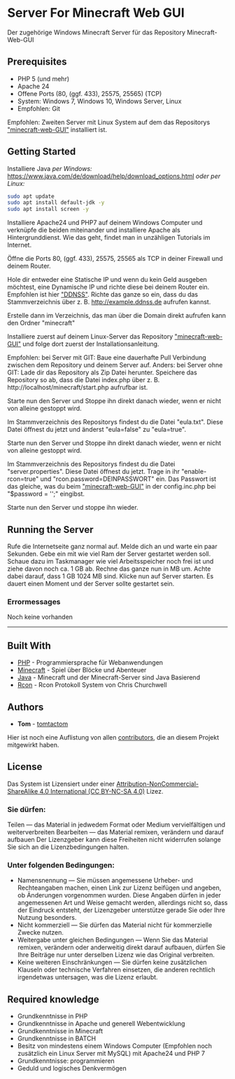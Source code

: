 # Server For Minecraft Web GUI
Der zugehörige Windows Minecraft Server für das Repository Minecraft-Web-GUI

## Prerequisites

* PHP 5 (und mehr)
* Apache 24
* Offene Ports (80, (ggf. 433), 25575, 25565) (TCP)
* System: Windows 7, Windows 10, Windows Server, Linux
* Empfohlen: Git

Empfohlen: Zweiten Server mit Linux System auf dem das Repositorys ["minecraft-web-GUI"](https://github.com/tomtactom/minecraft-web-GUI) installiert ist.

## Getting Started

Installiere Java _per Windows:_ https://www.java.com/de/download/help/download_options.html
_oder per Linux:_
```sh
sudo apt update
sudo apt install default-jdk -y
sudo apt install screen -y
```

Installiere Apache24 und PHP7 auf deinem Windows Computer und verknüpfe die beiden miteinander und installiere Apache als Hintergrunddienst. Wie das geht, findet man in unzähligen Tutorials im Internet.

Öffne die Ports 80, (ggf. 433), 25575, 25565 als TCP in deiner Firewall und deinem Router.

Hole dir entweder eine Statische IP und wenn du kein Geld ausgeben möchtest, eine Dynamische IP und richte diese bei deinem Router ein. Empfohlen ist hier ["DDNSS"](https://ddnss.de/).
Richte das ganze so ein, dass du das Stammverzeichnis über z. B. http://example.ddnss.de aufrufen kannst.

Erstelle dann im Verzeichnis, das man über die Domain direkt aufrufen kann den Ordner "minecraft"

Installiere zuerst auf deinem Linux-Server das Repository ["minecraft-web-GUI"](https://github.com/tomtactom/minecraft-web-GUI) und folge  dort zuerst der Installationsanleitung.

Empfohlen: bei Server mit GIT: Baue eine dauerhafte Pull Verbindung zwischen dem Repository und deinem Server auf.
Anders: bei Server ohne GIT: Lade dir das Repository als Zip Datei herunter.
Speichere das Repository so ab, dass die Datei index.php über z. B. http://localhost/minecraft/start.php aufrufbar ist.

Starte nun den Server und Stoppe ihn direkt danach wieder, wenn er nicht von alleine gestoppt wird.

Im Stammverzeichnis des Repositorys findest du die Datei "eula.txt". Diese Datei öffnest du jetzt und änderst "eula=false" zu "eula=true".

Starte nun den Server und Stoppe ihn direkt danach wieder, wenn er nicht von alleine gestoppt wird.

Im Stammverzeichnis des Repositorys findest du die Datei "server.properties". Diese Datei öffnest du jetzt.
Trage in ihr "enable-rcon=true" und "rcon.password=DEINPASSWORT" ein. Das Passwort ist das gleiche, was du beim ["minecraft-web-GUI"](https://github.com/tomtactom/minecraft-web-GUI) in der config.inc.php bei "$password = '';" eingibst.

Starte nun den Server und stoppe ihn wieder.

## Running the Server

Rufe die Internetseite ganz normal auf.
Melde dich an und warte ein paar Sekunden.
Gebe ein mit wie viel Ram der Server gestartet werden soll. Schaue dazu im Taskmanager wie viel Arbeitsspeicher noch frei ist und ziehe davon noch ca. 1 GB ab. Rechne das ganze nun in MB um. Achte dabei darauf, dass 1 GB 1024 MB sind.
Klicke nun auf Server starten.
Es dauert einen Moment und der Server sollte gestartet sein.

### Errormessages
Noch keine vorhanden

------------

## Built With

* [PHP](https://www.php.net/) - Programmiersprache für Webanwendungen
* [Minecraft](https://www.minecraft.net/) - Spiel über Blöcke und Abenteuer
* [Java](https://www.java.com/) - Minecraft und der Minecraft-Server sind Java Basierend
* [Rcon](https://github.com/thedudeguy/PHP-Minecraft-Rcon/) - Rcon Protokoll System von Chris Churchwell

## Authors

* **Tom** - [tomtactom](https://github.com/tomtactom/)

Hier ist noch eine Auflistung von allen [contributors](https://github.com/tomtactom/server-for-minecraft-web-GUI/graphs/contributors), die an diesem Projekt mitgewirkt haben.

## License

Das System ist Lizensiert under einer [Attribution-NonCommercial-ShareAlike 4.0 International (CC BY-NC-SA 4.0)](https://creativecommons.org/licenses/by-nc-sa/4.0/) Lizez.

### Sie dürfen:
Teilen — das Material in jedwedem Format oder Medium vervielfältigen und weiterverbreiten
Bearbeiten — das Material remixen, verändern und darauf aufbauen
Der Lizenzgeber kann diese Freiheiten nicht widerrufen solange Sie sich an die Lizenzbedingungen halten.

### Unter folgenden Bedingungen:
* Namensnennung — Sie müssen angemessene Urheber- und Rechteangaben machen, einen Link zur Lizenz beifügen und angeben, ob Änderungen vorgenommen wurden. Diese Angaben dürfen in jeder angemessenen Art und Weise gemacht werden, allerdings nicht so, dass der Eindruck entsteht, der Lizenzgeber unterstütze gerade Sie oder Ihre Nutzung besonders.
* Nicht kommerziell — Sie dürfen das Material nicht für kommerzielle Zwecke nutzen.
* Weitergabe unter gleichen Bedingungen — Wenn Sie das Material remixen, verändern oder anderweitig direkt darauf aufbauen, dürfen Sie Ihre Beiträge nur unter derselben Lizenz wie das Original verbreiten.
* Keine weiteren Einschränkungen — Sie dürfen keine zusätzlichen Klauseln oder technische Verfahren einsetzen, die anderen rechtlich irgendetwas untersagen, was die Lizenz erlaubt.

## Required knowledge

* Grundkenntnisse in PHP
* Grundkenntnisse in Apache und generell Webentwicklung
* Grundkenntnisse in Minecraft
* Grundkenntnisse in BATCH
* Besitz von mindestens einem Windows Computer (Empfohlen noch zusätzlich ein Linux Server mit MySQL) mit Apache24 und PHP 7
* Grundkenntnisse: programmieren
* Geduld und logisches Denkvermögen

